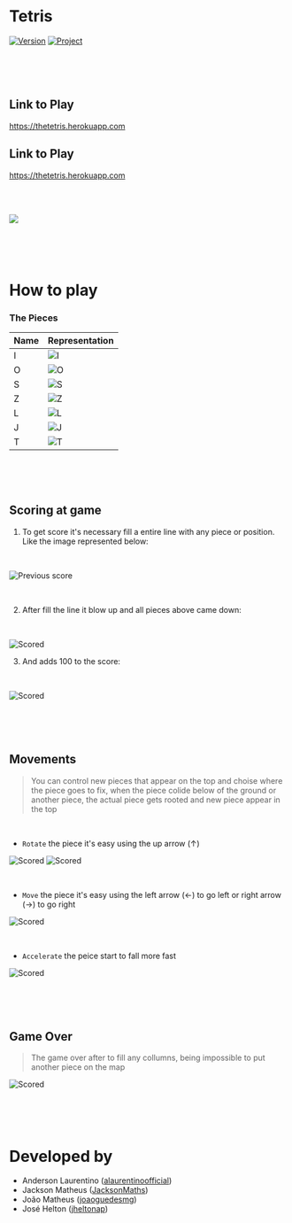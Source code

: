 # Tetris
[![Version](https://img.shields.io/badge/Version-0.3-blue.svg)]()
[![Project](https://img.shields.io/badge/Medium-Link-dgreen.svg)](https://medium.com/@alaurentinoofficial/tetris-utilizando-canvas-e-javascript-43a082556ba5
)

<br>
<br>
<br>

## Link to Play

https://thetetris.herokuapp.com

## Link to Play

https://thetetris.herokuapp.com

<br>
<br>

![](./assets/game.png)

<br>
<br>
<br>

# How to play

### The Pieces

| Name | Representation         |
|------|------------------------|
| I    | ![I](./assets/I.png)   |
| O    | ![O](./assets/O.png)   |
| S    | ![S](./assets/S.png)   |
| Z    | ![Z](./assets/Z.png)   |
| L    | ![L](./assets/L.png)   |
| J    | ![J](./assets/J.png)   |
| T    | ![T](./assets/T.png)   |

<br>
<br>
<br>

## Scoring at game

1. To get score it's necessary fill a entire line with any piece or position.
Like the image represented below:

<br>

![Previous score](./assets/score1.png)

<br>

2. After fill the line it blow up and all pieces above came down:

<br>

![Scored](./assets/score2.png)

3. And adds 100 to the score:

<br>

![Scored](./assets/scored.png)

<br>
<br>
<br>

## Movements

> You can control new pieces that appear on the top and choise where the piece goes to fix, when the piece colide below of the ground or another piece, the actual piece gets rooted and new piece appear in the top 

<br>

- `Rotate`  the piece it's easy using the up arrow (↑)

![Scored](./assets/rot1.png)
![Scored](./assets/rot2.png)

<br>

- `Move`  the piece it's easy using the left arrow (←) to go left or right arrow (→) to go right

![Scored](./assets/move.png)

<br>

- `Accelerate` the peice start to fall more fast 

![Scored](./assets/down.png)

<br>
<br>
<br>

## Game Over

> The game over after to fill any collumns, being impossible to put another piece on the map

![Scored](./assets/gameover.png)

<br>
<br>
<br>

# Developed by
* Anderson Laurentino ([alaurentinoofficial](https://github.com/alaurentinoofficial))
* Jackson Matheus ([JacksonMaths](https://github.com/JacksonMaths))
* João Matheus ([joaoguedesmg](https://github.com/joaoguedesmg))
* José Helton ([jheltonap](https://github.com/jheltonap))

